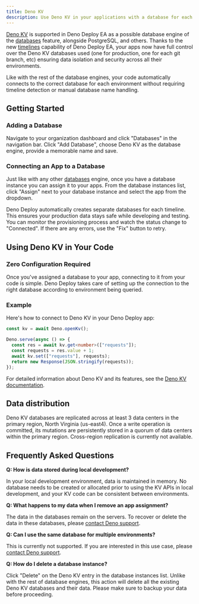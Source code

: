 ```yaml
---
title: Deno KV
description: Use Deno KV in your applications with a database for each timeline
---
```


[Deno KV] is supported in Deno Deploy EA as a possible database engine of the
[databases] feature, alongside PostgreSQL, and others. Thanks to the new
[timelines] capability of Deno Deploy EA, your apps now have full control over
the Deno KV databases used (one for production, one for each git branch, etc)
ensuring data isolation and security across all their environments.

Like with the rest of the database engines, your code automatically connects to
the correct database for each environment without requiring timeline detection
or manual database name handling.

## Getting Started

### Adding a Database

Navigate to your organization dashboard and click "Databases" in the navigation
bar. Click "Add Database", choose Deno KV as the database engine, provide a
memorable name and save.

### Connecting an App to a Database

Just like with any other [databases] engine, once you have a database instance
you can assign it to your apps. From the database instances list, click "Assign"
next to your database instance and select the app from the dropdown.

Deno Deploy automatically creates separate databases for each timeline. This
ensures your production data stays safe while developing and testing. You can
monitor the provisioning process and watch the status change to "Connected". If
there are any errors, use the "Fix" button to retry.

## Using Deno KV in Your Code

### Zero Configuration Required

Once you've assigned a database to your app, connecting to it from your code is
simple. Deno Deploy takes care of setting up the connection to the right
database according to environment being queried.

### Example

Here's how to connect to Deno KV in your Deno Deploy app:

```typescript
const kv = await Deno.openKv();

Deno.serve(async () => {
  const res = await kv.get<number>(["requests"]);
  const requests = res.value + 1;
  await kv.set(["requests"], requests);
  return new Response(JSON.stringify(requests));
});
```

For detailed information about Deno KV and its features, see the
[Deno KV documentation][Deno KV].

## Data distribution

Deno KV databases are replicated across at least 3 data centers in the primary
region, North Virginia (us-east4). Once a write operation is committed, its
mutations are persistently stored in a quorum of data centers within the primary
region. Cross-region replication is currently not available.

## Frequently Asked Questions

**Q: How is data stored during local development?**

In your local development environment, data is maintained in memory. No database
needs to be created or allocated prior to using the KV APIs in local
development, and your KV code can be consistent between environments.

**Q: What happens to my data when I remove an app assignment?**

The data in the databases remain on the servers. To recover or delete the data
in these databases, please [contact Deno support](../support).

**Q: Can I use the same database for multiple environments?**

This is currently not supported. If you are interested in this use case, please
[contact Deno support](../support).

**Q: How do I delete a database instance?**

Click "Delete" on the Deno KV entry in the database instances list. Unlike with
the rest of database engines, this action will delete all the existing Deno KV
databases and their data. Please make sure to backup your data before
proceeding.

[Deno KV]: /kv/
[databases]: ./databases.md
[timelines]: ./timelines.md
